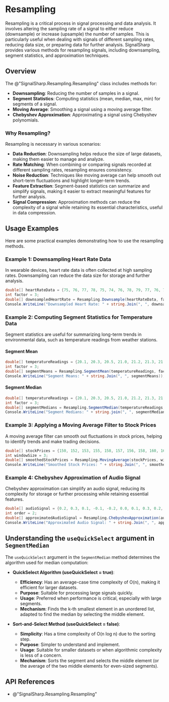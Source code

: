 # Resampling

Resampling is a critical process in signal processing and data analysis. It involves altering the sampling rate of a signal to either reduce (downsample) or increase (upsample) the number of samples. This is particularly useful when dealing with signals of different sampling rates, reducing data size, or preparing data for further analysis. SignalSharp provides various methods for resampling signals, including downsampling, segment statistics, and approximation techniques.

## Overview

The @"SignalSharp.Resampling.Resampling" class includes methods for:
- **Downsampling**: Reducing the number of samples in a signal.
- **Segment Statistics**: Computing statistics (mean, median, max, min) for segments of a signal.
- **Moving Average**: Smoothing a signal using a moving average filter.
- **Chebyshev Approximation**: Approximating a signal using Chebyshev polynomials.

### Why Resampling?

Resampling is necessary in various scenarios:
- **Data Reduction**: Downsampling helps reduce the size of large datasets, making them easier to manage and analyze.
- **Rate Matching**: When combining or comparing signals recorded at different sampling rates, resampling ensures consistency.
- **Noise Reduction**: Techniques like moving average can help smooth out short-term fluctuations and highlight longer-term trends.
- **Feature Extraction**: Segment-based statistics can summarize and simplify signals, making it easier to extract meaningful features for further analysis.
- **Signal Compression**: Approximation methods can reduce the complexity of a signal while retaining its essential characteristics, useful in data compression.

## Usage Examples

Here are some practical examples demonstrating how to use the resampling methods.

### Example 1: Downsampling Heart Rate Data

In wearable devices, heart rate data is often collected at high sampling rates. Downsampling can reduce the data size for storage and further analysis.

```csharp
double[] heartRateData = {75, 76, 77, 78, 75, 74, 76, 78, 79, 77, 76, 75};
int factor = 3;
double[] downsampledHeartRate = Resampling.Downsample(heartRateData, factor);
Console.WriteLine("Downsampled Heart Rate: " + string.Join(", ", downsampledHeartRate));
```

### Example 2: Computing Segment Statistics for Temperature Data

Segment statistics are useful for summarizing long-term trends in environmental data, such as temperature readings from weather stations.

#### Segment Mean

```csharp
double[] temperatureReadings = {20.1, 20.3, 20.5, 21.0, 21.2, 21.3, 21.5, 22.0, 22.1, 22.3};
int factor = 3;
double[] segmentMeans = Resampling.SegmentMean(temperatureReadings, factor);
Console.WriteLine("Segment Means: " + string.Join(", ", segmentMeans));
```

#### Segment Median

```csharp
double[] temperatureReadings = {20.1, 20.3, 20.5, 21.0, 21.2, 21.3, 21.5, 22.0, 22.1, 22.3};
int factor = 3;
double[] segmentMedians = Resampling.SegmentMedian(temperatureReadings, factor, true);
Console.WriteLine("Segment Medians: " + string.join(", ", segmentMedians));
```

### Example 3: Applying a Moving Average Filter to Stock Prices

A moving average filter can smooth out fluctuations in stock prices, helping to identify trends and make trading decisions.

```csharp
double[] stockPrices = {150, 152, 153, 155, 158, 157, 156, 158, 160, 162, 161, 159};
int windowSize = 3;
double[] smoothedStockPrices = Resampling.MovingAverage(stockPrices, windowSize);
Console.WriteLine("Smoothed Stock Prices: " + string.Join(", ", smoothedStockPrices));
```

### Example 4: Chebyshev Approximation of Audio Signal

Chebyshev approximation can simplify an audio signal, reducing its complexity for storage or further processing while retaining essential features.

```csharp
double[] audioSignal = {0.2, 0.3, 0.1, -0.1, -0.2, 0.0, 0.1, 0.3, 0.2, 0.0, -0.1, -0.2};
int order = 2;
double[] approximatedAudioSignal = Resampling.ChebyshevApproximation(audioSignal, order);
Console.WriteLine("Approximated Audio Signal: " + string.Join(", ", approximatedAudioSignal));
```

## Understanding the `useQuickSelect` argument in `SegmentMedian`

The `useQuickSelect` argument in the `SegmentMedian` method determines the algorithm used for median computation:

- **QuickSelect Algorithm (useQuickSelect = true)**:
  - **Efficiency**: Has an average-case time complexity of O(n), making it efficient for larger datasets.
  - **Purpose**: Suitable for processing large signals quickly.
  - **Usage**: Preferred when performance is critical, especially with large segments.
  - **Mechanism**: Finds the k-th smallest element in an unordered list, adapted to find the median by selecting the middle element.

- **Sort-and-Select Method (useQuickSelect = false)**:
  - **Simplicity**: Has a time complexity of O(n log n) due to the sorting step.
  - **Purpose**: Simpler to understand and implement.
  - **Usage**: Suitable for smaller datasets or when algorithmic complexity is less of a concern.
  - **Mechanism**: Sorts the segment and selects the middle element (or the average of the two middle elements for even-sized segments).

## API References

- @"SignalSharp.Resampling.Resampling"